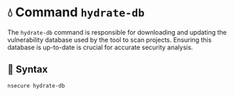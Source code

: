 # 💧 Command `hydrate-db`

The `hydrate-db` command is responsible for downloading and updating the vulnerability database used by the tool to scan projects. Ensuring this database is up-to-date is crucial for accurate security analysis.

## 📜 Syntax

```bash
nsecure hydrate-db
```
